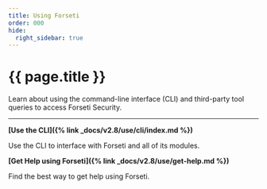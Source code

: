 ```yaml
---
title: Using Forseti
order: 000
hide:
  right_sidebar: true
---
```


# {{ page.title }}

Learn about using the command-line interface (CLI) and third-party tool queries to
access Forseti Security.

---

**[Use the CLI]({% link _docs/v2.8/use/cli/index.md %})**

Use the CLI to interface with Forseti and all of its modules.

**[Get Help using Forseti]({% link _docs/v2.8/use/get-help.md %})**

Find the best way to get help using Forseti.
